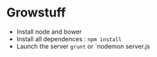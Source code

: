 # Growstuff

* Install node and bower
* Install all dependences : `npm install`
* Launch the server `grunt` or `nodemon server.js